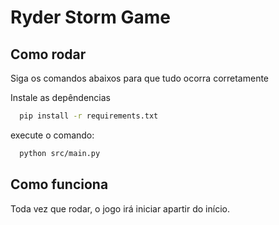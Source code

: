 
# Ryder Storm Game

## Como rodar

Siga os comandos abaixos para que tudo ocorra corretamente

Instale as depêndencias
```bash
  pip install -r requirements.txt
```

execute o comando:
```bash
  python src/main.py
```

## Como funciona
Toda vez que rodar, o jogo irá iniciar apartir do início.


